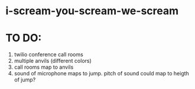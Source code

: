 # i-scream-you-scream-we-scream

# TO DO:
1. twilio conference call rooms 
2. multiple anvils (different colors)
3. call rooms map to anvils
4. sound of microphone maps to jump. pitch of sound could map to heigth of jump? 

